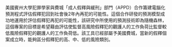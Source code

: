 美國賓州大學犯罪學家與費城「成人假釋與緩刑」部門（APPD）合作籌建電腦化預測程式評估假釋犯回到社會後2年內再犯的可能性。這個合作研發的預測模型成功地運用於評估假釋犯再犯的可能性，該研究中所使用的預測技術即為隨機森林，這個專案的目標是希望藉由評估使監督高風險假釋犯的觀護人的工作負荷比監督較低風險假釋犯的觀護人的工作負荷低。該工具已經部屬予美國費城，當新的假釋個案成立時，能夠區分假釋犯的高、中、低的風險類別。